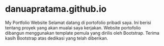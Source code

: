 # danuapratama.github.io
My Portfolio Website
Selamat datang di portofolio pribadi saya. Ini berisi tentang proyek yang akan mualai saya kerjakan. Website portofolio dibangun menggunakan template pemula yang dirilis oleh Bootstrap. Terima kasih Bootstrap atas dedikasi yang telah diberikan.
